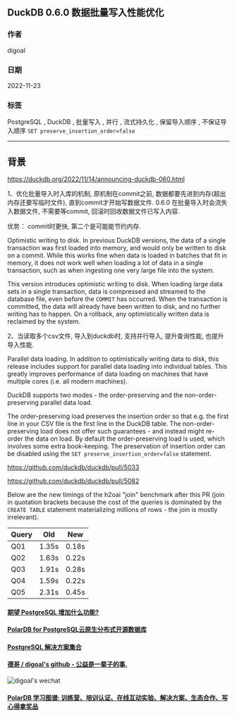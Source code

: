 ## DuckDB 0.6.0 数据批量写入性能优化    
                  
### 作者                  
digoal                  
                  
### 日期                  
2022-11-23                 
                  
### 标签                  
PostgreSQL , DuckDB , 批量写入 , 并行 , 流式持久化 , 保留导入顺序 , 不保证导入顺序 `SET preserve_insertion_order=false`      
                  
----                  
                  
## 背景           
https://duckdb.org/2022/11/14/announcing-duckdb-060.html      
  
1、优化批量导入时入库的机制, 原机制在commit之前, 数据都要先进到内存(超出内存还要写临时文件), 直到commit才开始写数据文件.  0.6.0 在批量导入时会流失入数据文件, 不需要等commit, 回滚时回收数据文件已写入内容.     
  
优势： commit时更快, 第二个是可能能节约内存.   
          
Optimistic writing to disk. In previous DuckDB versions, the data of a single transaction was first loaded into memory, and would only be written to disk on a commit. While this works fine when data is loaded in batches that fit in memory, it does not work well when loading a lot of data in a single transaction, such as when ingesting one very large file into the system.    
    
This version introduces optimistic writing to disk. When loading large data sets in a single transaction, data is compressed and streamed to the database file, even before the `COMMIT` has occurred. When the transaction is committed, the data will already have been written to disk, and no further writing has to happen. On a rollback, any optimistically written data is reclaimed by the system.    
    
2、当读取多个csv文件, 导入到duckdb时, 支持并行导入, 提升查询性能, 也提升导入性能.   
  
Parallel data loading. In addition to optimistically writing data to disk, this release includes support for parallel data loading into individual tables. This greatly improves performance of data loading on machines that have multiple cores (i.e. all modern machines).    
    
DuckDB supports two modes - the order-preserving and the non-order-preserving parallel data load.    
    
The order-preserving load preserves the insertion order so that e.g. the first line in your CSV file is the first line in the DuckDB table. The non-order-preserving load does not offer such guarantees - and instead might re-order the data on load. By default the order-preserving load is used, which involves some extra book-keeping. The preservation of insertion order can be disabled using the `SET preserve_insertion_order=false` statement.    
    
https://github.com/duckdb/duckdb/pull/5033  
  
https://github.com/duckdb/duckdb/pull/5082  
  
Below are the new timings of the h2oai "join" benchmark after this PR (join in quotation brackets because the cost of the queries is dominated by the `CREATE TABLE` statement materializing millions of rows - the join is mostly irrelevant).  
  
Query	|Old	|New  
---|---|---  
Q01	|1.35s	|0.18s  
Q02	|1.63s	|0.22s  
Q03	|1.91s	|0.28s  
Q04	|1.59s	|0.22s  
Q05	|2.31s	|0.45s  
  
  
#### [期望 PostgreSQL 增加什么功能?](https://github.com/digoal/blog/issues/76 "269ac3d1c492e938c0191101c7238216")
  
  
#### [PolarDB for PostgreSQL云原生分布式开源数据库](https://github.com/ApsaraDB/PolarDB-for-PostgreSQL "57258f76c37864c6e6d23383d05714ea")
  
  
#### [PostgreSQL 解决方案集合](https://yq.aliyun.com/topic/118 "40cff096e9ed7122c512b35d8561d9c8")
  
  
#### [德哥 / digoal's github - 公益是一辈子的事.](https://github.com/digoal/blog/blob/master/README.md "22709685feb7cab07d30f30387f0a9ae")
  
  
![digoal's wechat](../pic/digoal_weixin.jpg "f7ad92eeba24523fd47a6e1a0e691b59")
  
  
#### [PolarDB 学习图谱: 训练营、培训认证、在线互动实验、解决方案、生态合作、写心得拿奖品](https://www.aliyun.com/database/openpolardb/activity "8642f60e04ed0c814bf9cb9677976bd4")
  
